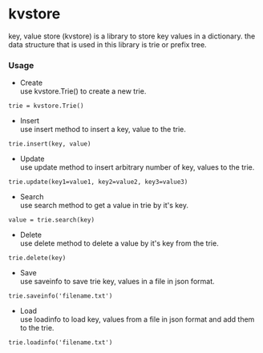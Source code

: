 # kvstore

key, value store (kvstore) is a library to store key values in a dictionary.
the data structure that is used in this library is trie or prefix tree.

### Usage

* Create  
use kvstore.Trie() to create a new trie.
```
trie = kvstore.Trie()
```
  
* Insert  
use insert method to insert a key, value to the trie.
```
trie.insert(key, value)
```
  
* Update  
use update method to insert arbitrary number of key, values to the trie.
```
trie.update(key1=value1, key2=value2, key3=value3)
```
  
* Search  
use search method to get a value in trie by it's key.
```
value = trie.search(key)
```
  
* Delete  
use delete method to delete a value by it's key from the trie.
```
trie.delete(key)
```
  
* Save  
use saveinfo to save trie key, values in a file in json format.
```
trie.saveinfo('filename.txt')
```
  
* Load  
use loadinfo to load key, values from a file in json format and add them to
the trie.
```
trie.loadinfo('filename.txt')
```
